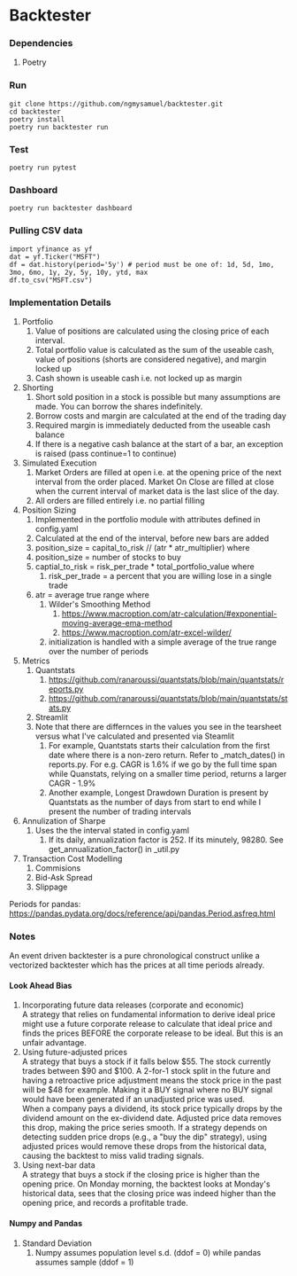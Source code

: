 # Backtester

### Dependencies
1. Poetry

### Run
```
git clone https://github.com/ngmysamuel/backtester.git
cd backtester
poetry install
poetry run backtester run
```

### Test
```
poetry run pytest
```

### Dashboard
```
poetry run backtester dashboard
```

### Pulling CSV data
```
import yfinance as yf
dat = yf.Ticker("MSFT")
df = dat.history(period='5y') # period must be one of: 1d, 5d, 1mo, 3mo, 6mo, 1y, 2y, 5y, 10y, ytd, max
df.to_csv("MSFT.csv")
```

### Implementation Details
1. Portfolio
    1. Value of positions are calculated using the closing price of each interval. 
    2. Total portfolio value is calculated as the sum of the useable cash, value of positions (shorts are considered negative), and margin locked up
    3. Cash shown is useable cash i.e. not locked up as margin
2. Shorting
    1. Short sold position in a stock is possible but many assumptions are made. You can borrow the shares indefinitely. 
    2. Borrow costs and margin are calculated at the end of the trading day
    3. Required margin is immediately deducted from the useable cash balance
    4. If there is a negative cash balance at the start of a bar, an exception is raised (pass continue=1 to continue)
3. Simulated Execution
    1. Market Orders are filled at open i.e. at the opening price of the next interval from the order placed. Market On Close are filled at close when the current interval of market data is the last slice of the day.
    2. All orders are filled entirely i.e. no partial filling
4. Position Sizing
    1. Implemented in the portfolio module with attributes defined in config.yaml
    2. Calculated at the end of the interval, before new bars are added
    3. position_size = capital_to_risk // (atr * atr_multiplier) where
    4. position_size = number of stocks to buy
    5. captial_to_risk = risk_per_trade * total_portfolio_value where
        1. risk_per_trade = a percent that you are willing lose in a single trade
    6. atr = average true range where
        1. Wilder's Smoothing Method
            1. https://www.macroption.com/atr-calculation/#exponential-moving-average-ema-method
            2. https://www.macroption.com/atr-excel-wilder/
        2. initialization is handled with a simple average of the true range over the number of periods
5. Metrics
    1. Quantstats
        1. https://github.com/ranaroussi/quantstats/blob/main/quantstats/reports.py
        2. https://github.com/ranaroussi/quantstats/blob/main/quantstats/stats.py
    2. Streamlit
    3. Note that there are differnces in the values you see in the tearsheet versus what I've calculated and presented via Steamlit
        1. For example, Quantstats starts their calculation from the first date where there is a non-zero return. Refer to _match_dates() in reports.py. For e.g. CAGR is 1.6% if we go by the full time span while Quanstats, relying on a smaller time period, returns a larger CAGR - 1.9%
        2. Another example, Longest Drawdown Duration is present by Quantstats as the number of days from start to end while I present the number of trading intervals
6. Annulization of Sharpe
    1. Uses the the interval stated in config.yaml
        1. If its daily, annualization factor is 252. If its minutely, 98280. See get_annualization_factor() in _util.py
6. Transaction Cost Modelling
    1. Commisions
    2. Bid-Ask Spread
    3. Slippage

Periods for pandas: https://pandas.pydata.org/docs/reference/api/pandas.Period.asfreq.html

### Notes

An event driven backtester is a pure chronological construct unlike a vectorized backtester which has the prices at all time periods already.

#### Look Ahead Bias 
1. Incorporating future data releases (corporate and economic)  
A strategy that relies on fundamental information to derive ideal price might use a future corporate release to calculate that ideal price and finds the prices BEFORE the corporate release to be ideal. But this is an unfair advantage.
2. Using future-adjusted prices  
A strategy that buys a stock if it falls below $55. The stock currently trades between $90 and $100. A 2-for-1 stock split in the future and having a retroactive price adjustment means the stock price in the past will be $48 for example. Making it a BUY signal where no BUY signal would have been generated if an unadjusted price was used.  
When a company pays a dividend, its stock price typically drops by the dividend amount on the ex-dividend date. Adjusted price data removes this drop, making the price series smooth. 
If a strategy depends on detecting sudden price drops (e.g., a "buy the dip" strategy), using adjusted prices would remove these drops from the historical data, causing the backtest to miss valid trading signals. 
3. Using next-bar data  
A strategy that buys a stock if the closing price is higher than the opening price. On Monday morning, the backtest looks at Monday's historical data, sees that the closing price was indeed higher than the opening price, and records a profitable trade. 

#### Numpy and Pandas
1. Standard Deviation
    1. Numpy assumes population level s.d. (ddof = 0) while pandas assumes sample (ddof = 1)
